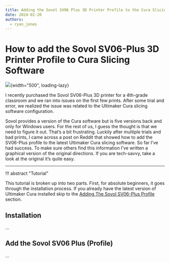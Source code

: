 ```yaml
---
title: Adding the Sovol SV06 Plus 3D Printer Profile to the Cura Slicing Software
date: 2024-02-20
authors:
  - ryan_jones
---
```


# How to add the Sovol SV06-Plus 3D Printer Profile to Cura Slicing Software

![](https://fundedyouth.org/wp-content/uploads/2024/02/add-sovol-sv06-plus-to-cura-banner.webp){width="500", loading-lazy}

I recently purchased the Sovol SV06-Plus 3D printer for a 4th-grade classroom and we ran into issues on the first few prints. After some trial and error, we realized the issue was related to the Ultimaker Cura slicing software configuration. <!-- more -->

Sovol provides a version of the Cura software but is five versions back and only for Windows users. For the rest of us, I guess the thought is that we need to figure it out. That’s a bit frustrating. Luckily after multiple trials and bad prints, I came across a post on Reddit that showed how to add the SV06-Plus profile to the latest Ultimaker Cura slicing software. So far I’ve had success. To make sure others find this information I’ve written a graphical version of the original directions. If you are tech-savvy, take a look at the original it’s quite easy.

---

!!! abstract "Tutorial"

This tutorial is broken up into two parts. First, for absolute beginners, it goes through the installation process. If you already have the latest version of Ultimaker Cura installed skip to the [Adding The Sovol SV06-Plus Profile](#) section.

## Installation

...

## Add the Sovol SV06 Plus (Profile)

...

